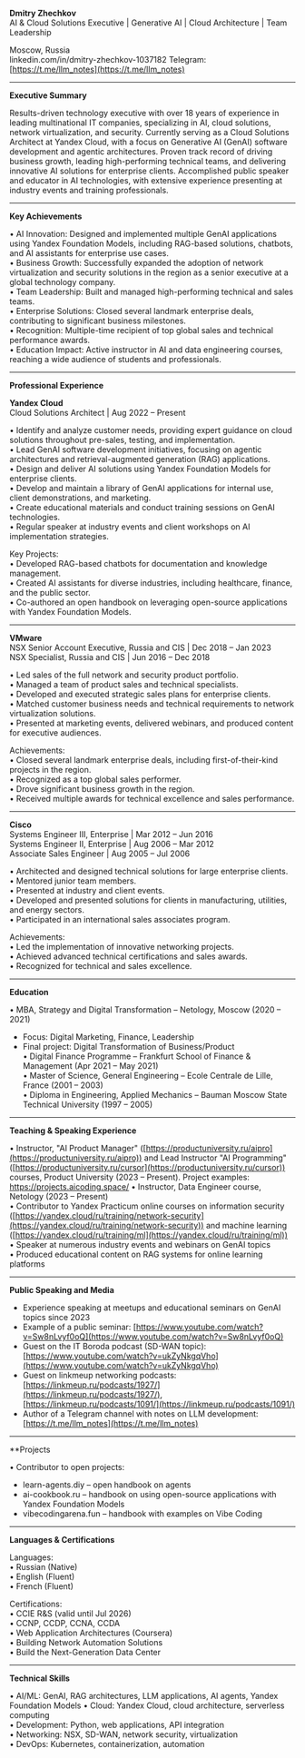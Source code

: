**Dmitry Zhechkov**  
AI & Cloud Solutions Executive | Generative AI | Cloud Architecture | Team Leadership

Moscow, Russia  
linkedin.com/in/dmitry-zhechkov-1037182
Telegram: [https://t.me/llm_notes](https://t.me/llm_notes)

---

**Executive Summary**

Results-driven technology executive with over 18 years of experience in leading multinational IT companies, specializing in AI, cloud solutions, network virtualization, and security. Currently serving as a Cloud Solutions Architect at Yandex Cloud, with a focus on Generative AI (GenAI) software development and agentic architectures. Proven track record of driving business growth, leading high-performing technical teams, and delivering innovative AI solutions for enterprise clients. Accomplished public speaker and educator in AI technologies, with extensive experience presenting at industry events and training professionals.

---

**Key Achievements**

• AI Innovation: Designed and implemented multiple GenAI applications using Yandex Foundation Models, including RAG-based solutions, chatbots, and AI assistants for enterprise use cases.  
• Business Growth: Successfully expanded the adoption of network virtualization and security solutions in the region as a senior executive at a global technology company.  
• Team Leadership: Built and managed high-performing technical and sales teams.  
• Enterprise Solutions: Closed several landmark enterprise deals, contributing to significant business milestones.  
• Recognition: Multiple-time recipient of top global sales and technical performance awards.  
• Education Impact: Active instructor in AI and data engineering courses, reaching a wide audience of students and professionals.

---

**Professional Experience**

**Yandex Cloud**  
Cloud Solutions Architect | Aug 2022 – Present

• Identify and analyze customer needs, providing expert guidance on cloud solutions throughout pre-sales, testing, and implementation.  
• Lead GenAI software development initiatives, focusing on agentic architectures and retrieval-augmented generation (RAG) applications.  
• Design and deliver AI solutions using Yandex Foundation Models for enterprise clients.  
• Develop and maintain a library of GenAI applications for internal use, client demonstrations, and marketing.  
• Create educational materials and conduct training sessions on GenAI technologies.  
• Regular speaker at industry events and client workshops on AI implementation strategies.

Key Projects:  
• Developed RAG-based chatbots for documentation and knowledge management.  
• Created AI assistants for diverse industries, including healthcare, finance, and the public sector.  
• Co-authored an open handbook on leveraging open-source applications with Yandex Foundation Models.

---

**VMware**  
NSX Senior Account Executive, Russia and CIS | Dec 2018 – Jan 2023  
NSX Specialist, Russia and CIS | Jun 2016 – Dec 2018

• Led sales of the full network and security product portfolio.  
• Managed a team of product sales and technical specialists.  
• Developed and executed strategic sales plans for enterprise clients.  
• Matched customer business needs and technical requirements to network virtualization solutions.  
• Presented at marketing events, delivered webinars, and produced content for executive audiences.

Achievements:  
• Closed several landmark enterprise deals, including first-of-their-kind projects in the region.  
• Recognized as a top global sales performer.  
• Drove significant business growth in the region.  
• Received multiple awards for technical excellence and sales performance.

---

**Cisco**  
Systems Engineer III, Enterprise | Mar 2012 – Jun 2016  
Systems Engineer II, Enterprise | Aug 2006 – Mar 2012  
Associate Sales Engineer | Aug 2005 – Jul 2006

• Architected and designed technical solutions for large enterprise clients.  
• Mentored junior team members.  
• Presented at industry and client events.  
• Developed and presented solutions for clients in manufacturing, utilities, and energy sectors.  
• Participated in an international sales associates program.

Achievements:  
• Led the implementation of innovative networking projects.  
• Achieved advanced technical certifications and sales awards.  
• Recognized for technical and sales excellence.

---

**Education**

• MBA, Strategy and Digital Transformation – Netology, Moscow (2020 – 2021)
- Focus: Digital Marketing, Finance, Leadership
- Final project: Digital Transformation of Business/Product  
• Digital Finance Programme – Frankfurt School of Finance & Management (Apr 2021 – May 2021)  
• Master of Science, General Engineering – Ecole Centrale de Lille, France (2001 – 2003)  
• Diploma in Engineering, Applied Mechanics – Bauman Moscow State Technical University (1997 – 2005)

---

**Teaching & Speaking Experience**

• Instructor, "AI Product Manager" ([https://productuniversity.ru/aipro](https://productuniversity.ru/aipro)) and Lead Instructor "AI Programming" ([https://productuniversity.ru/cursor](https://productuniversity.ru/cursor)) courses, Product University (2023 – Present). Project examples: https://projects.aicoding.space/ 
• Instructor, Data Engineer course, Netology (2023 – Present)  
• Contributor to Yandex Practicum online courses on information security ([https://yandex.cloud/ru/training/network-security](https://yandex.cloud/ru/training/network-security)) and machine learning ([https://yandex.cloud/ru/training/ml](https://yandex.cloud/ru/training/ml))  
• Speaker at numerous industry events and webinars on GenAI topics  
• Produced educational content on RAG systems for online learning platforms

---
**Public Speaking and Media**

- Experience speaking at meetups and educational seminars on GenAI topics since 2023
- Example of a public seminar: [https://www.youtube.com/watch?v=Sw8nLvyf0oQ](https://www.youtube.com/watch?v=Sw8nLvyf0oQ)
- Guest on the IT Boroda podcast (SD-WAN topic): [https://www.youtube.com/watch?v=ukZyNkgqVho](https://www.youtube.com/watch?v=ukZyNkgqVho)
- Guest on linkmeup networking podcasts: [https://linkmeup.ru/podcasts/1927/](https://linkmeup.ru/podcasts/1927/), [https://linkmeup.ru/podcasts/1091/](https://linkmeup.ru/podcasts/1091/)
- Author of a Telegram channel with notes on LLM development: [https://t.me/llm_notes](https://t.me/llm_notes)

---

**Projects

• Contributor to open projects:
- learn-agents.diy – open handbook on agents
- ai-cookbook.ru – handbook on using open-source applications with Yandex Foundation Models
- vibecodingarena.fun – handbook with examples on Vibe Coding

---

**Languages & Certifications**

Languages:  
• Russian (Native)  
• English (Fluent)  
• French (Fluent)

Certifications:  
• CCIE R&S (valid until Jul 2026)  
• CCNP, CCDP, CCNA, CCDA  
• Web Application Architectures (Coursera)  
• Building Network Automation Solutions  
• Build the Next-Generation Data Center

---

**Technical Skills**

• AI/ML: GenAI, RAG architectures, LLM applications, AI agents, Yandex Foundation Models
• Cloud: Yandex Cloud, cloud architecture, serverless computing  
• Development: Python, web applications, API integration  
• Networking: NSX, SD-WAN, network security, virtualization  
• DevOps: Kubernetes, containerization, automation